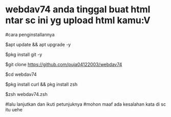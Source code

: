 # webdav74 anda tinggal buat html ntar sc ini yg upload html kamu:V
#cara penginstallannya




$apt update && apt upgrade -y

$pkg install git -y

$git clone https://github.com/puja04122003/webdav74

$cd webdav74

$pkg install curl && pkg install zsh

$zsh webdav74.zsh

#lalu lanjutkan dan ikuti petunjuknya
#mohon maaf ada kesalahan kata di sc itu uehe
